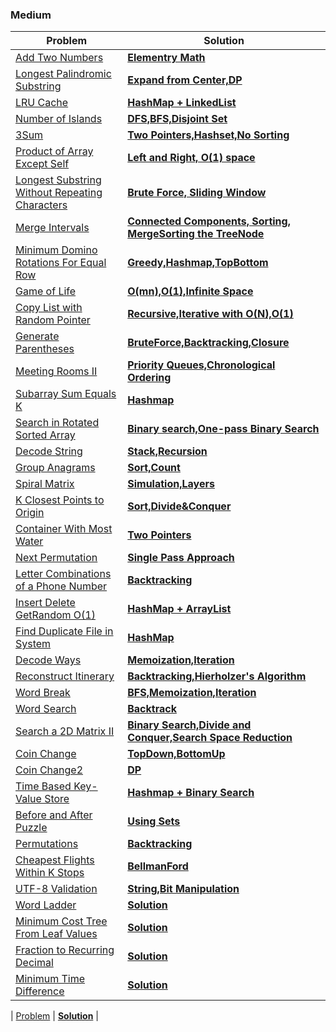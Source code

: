 ### Medium

| Problem | Solution |
| ------------ |  ------------ |
| [Add Two Numbers](https://leetcode.com/problems/add-two-numbers/) | [**Elementry Math**](medium/Add_Two_Numbers) |
| [Longest Palindromic Substring](https://leetcode.com/problems/longest-palindromic-substring/) | [**Expand from Center,DP**](medium/Longest_Palindromic_Substring) |
| [LRU Cache](https://leetcode.com/problems/lru-cache/) | [**HashMap + LinkedList**](medium/LRU) |
| [Number of Islands](https://leetcode.com/problems/number-of-islands/) | [**DFS,BFS,Disjoint Set**](medium/Number_of_Islands) |
| [3Sum](https://leetcode.com/problems/3sum/) | [**Two Pointers,Hashset,No Sorting**](medium/3Sum) |
| [Product of Array Except Self](https://leetcode.com/problems/product-of-array-except-self/) | [**Left and Right, O(1) space**](medium/Product_of_Array_Except_Self) |
| [Longest Substring Without Repeating Characters](https://leetcode.com/problems/longest-substring-without-repeating-characters/submissions/) | [**Brute Force, Sliding Window**]() |
| [Merge Intervals](https://leetcode.com/problems/merge-intervals/) | [**Connected Components, Sorting, MergeSorting the TreeNode**](medium/Merge_Intervals) |
| [Minimum Domino Rotations For Equal Row](https://leetcode.com/problems/minimum-domino-rotations-for-equal-row/) | [**Greedy,Hashmap,TopBottom**](medium/Minimum_Domino_Rotations_For_Equal_Row) |
| [Game of Life](https://leetcode.com/problems/game-of-life/) | [**O(mn),O(1),Infinite Space**](medium/Game_of_Life) |
| [Copy List with Random Pointer](https://leetcode.com/problems/copy-list-with-random-pointer/) | [**Recursive,Iterative with O(N),O(1)**](medium/Copy_List_with_Random_Pointer) |
| [Generate Parentheses](https://leetcode.com/problems/generate-parentheses/) | [**BruteForce,Backtracking,Closure**](medium/Generate_Parentheses) |
| [Meeting Rooms II](https://leetcode.com/problems/meeting-rooms-ii/) | [**Priority Queues,Chronological Ordering**](medium/Meeting_Rooms_II) |
| [Subarray Sum Equals K](https://leetcode.com/problems/subarray-sum-equals-k/) | [**Hashmap**](medium/Subarray_Sum_Equals_K) |
| [Search in Rotated Sorted Array](https://leetcode.com/problems/search-in-rotated-sorted-array/) | [**Binary search,One-pass Binary Search**](medium/Search_in_Rotated_Sorted_Array) |
| [Decode String](https://leetcode.com/problems/decode-string/) | [**Stack,Recursion**](medium/Decode_String) |
| [Group Anagrams](https://leetcode.com/problems/group-anagrams/) | [**Sort,Count**](medium/Group_Anagrams) |
| [Spiral Matrix](https://leetcode.com/problems/spiral-matrix/) | [**Simulation,Layers**](medium/Spiral_Matrix) |
| [K Closest Points to Origin](https://leetcode.com/problems/k-closest-points-to-origin/) | [**Sort,Divide&Conquer**](medium/K_Closest_Points_to_Origin) |
| [Container With Most Water](https://leetcode.com/problems/container-with-most-water/) | [**Two Pointers**](medium/Container_With_Most_Water) |
| [Next Permutation](https://leetcode.com/problems/next-permutation/) | [**Single Pass Approach**](medium/Next_Permutation) |
| [Letter Combinations of a Phone Number](https://leetcode.com/problems/letter-combinations-of-a-phone-number/) | [**Backtracking**](medium/Letter_Combinations_of_a_Phone_Number) |
| [Insert Delete GetRandom O(1)](https://leetcode.com/problems/insert-delete-getrandom-o1/) | [**HashMap + ArrayList**](medium/Insert_Delete_GetRandom) |
| [Find Duplicate File in System](https://leetcode.com/problems/find-duplicate-file-in-system/) | [**HashMap**](medium/Find_Duplicate_File_in_System) |
| [Decode Ways](https://leetcode.com/problems/decode-ways/) | [**Memoization,Iteration**](medium/Decode_Ways) |
| [Reconstruct Itinerary](https://leetcode.com/problems/reconstruct-itinerary/) | [**Backtracking,Hierholzer's Algorithm**](medium/Reconstruct_Itinerary) |
| [Word Break](https://leetcode.com/problems/word-break/) | [**BFS,Memoization,Iteration**](medium/Word_Break) |
| [Word Search](https://leetcode.com/problems/word-search/) | [**Backtrack**](medium/Word_Search) |
| [Search a 2D Matrix II](https://leetcode.com/problems/search-a-2d-matrix-ii/) | [**Binary Search,Divide and Conquer,Search Space Reduction**](medium/Search_a_2D_Matrix_II) |
| [Coin Change](https://leetcode.com/problems/coin-change/) | [**TopDown,BottomUp**](medium/Coin_Change) |
| [Coin Change2](https://leetcode.com/problems/coin-change-2/) | [**DP**](medium/Coin_Change_2) |
| [Time Based Key-Value Store](https://leetcode.com/problems/time-based-key-value-store/) | [**Hashmap + Binary Search**](medium/Time_Based_Key_Value_Store) |
| [Before and After Puzzle](https://leetcode.com/problems/before-and-after-puzzle/) | [**Using Sets**](medium/Before_and_after_Puzzle) |
| [Permutations](https://leetcode.com/problems/permutations/) | [**Backtracking**](medium/Permutation) |
| [Cheapest Flights Within K Stops](https://leetcode.com/problems/cheapest-flights-within-k-stops/) | [**BellmanFord**](medium/Cheapest_Flights_Within_K_Stops) |
| [UTF-8 Validation](https://leetcode.com/problems/utf-8-validation/) | [**String,Bit Manipulation**](medium/UTF-8_Validation) |
| [Word Ladder](https://leetcode.com/problems/word-ladder/) | [**Solution**](medium/Word_Ladder) |
| [Minimum Cost Tree From Leaf Values](https://leetcode.com/problems/minimum-cost-tree-from-leaf-values/) | [**Solution**](medium/Minimum_Cost_Tree_From_Leaf_Values) |
| [Fraction to Recurring Decimal](https://leetcode.com/problems/fraction-to-recurring-decimal/) | [**Solution**](medium/Fraction_to_Recurring_Decimal) |
| [Minimum Time Difference](https://leetcode.com/problems/minimum-time-difference/) | [**Solution**](medium/Minimum_Time_Difference) |



| [Problem]() | [**Solution**]() |